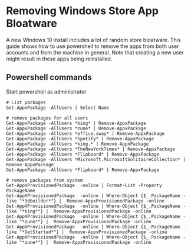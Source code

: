 # Removing Windows Store App Bloatware
A new Windows 10 install includes a lot of random store bloatware. This guide shows how to use powershell to remove the apps from both user accounts and from the machine in general. Note that creating a new user might result in these apps being reinstalled.


## Powershell commands
Start powershell as administrator

```shell
# List packages
Get-AppxPackage -AllUsers | Select Name

# remove packages for all users
Get-AppxPackage -AllUsers *bing* | Remove-AppxPackage
Get-AppxPackage -AllUsers *zune* | Remove-AppxPackage
Get-AppxPackage -AllUsers *office.sway* | Remove-AppxPackage
Get-AppxPackage -AllUsers *Spotify* | Remove-AppxPackage
Get-AppxPackage -AllUsers *king.* | Remove-AppxPackage
Get-AppxPackage -AllUsers *TheNewYorkTimes* | Remove-AppxPackage
Get-AppxPackage -AllUsers *Flipboard* | Remove-AppxPackage
Get-AppxPackage -AllUsers *Microsoft.MicrosoftSolitaireCollection* | Remove-AppxPackage
Get-AppxPackage -AllUsers *Flipboard* | Remove-AppxPackage

# remove packages from system
Get-AppXProvisionedPackage  -online | Format-List -Property PackageName
Get-AppXProvisionedPackage  -online | Where-Object {$_.PackageName -like "*3dbuilder*"} |  Remove-AppxProvisionedPackage -online
Get-AppXProvisionedPackage  -online | Where-Object {$_.PackageName -like "*bing*"} |  Remove-AppxProvisionedPackage -online
Get-AppXProvisionedPackage  -online | Where-Object {$_.PackageName -like "*zune*"} |  Remove-AppxProvisionedPackage -online
Get-AppXProvisionedPackage  -online | Where-Object {$_.PackageName -like "*GetStarted*"} |  Remove-AppxProvisionedPackage -online
Get-AppXProvisionedPackage  -online | Where-Object {$_.PackageName -like "*zune*"} |  Remove-AppxProvisionedPackage -online
```

